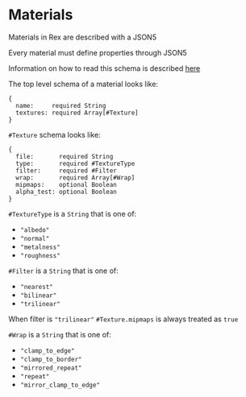 # Materials

Materials in Rex are described with a JSON5

Every material must define properties through JSON5

Information on how to read this schema is described [here](JSON5.md)

The top level schema of a material looks like:
```
{
  name:     required String
  textures: required Array[#Texture]
}
```

`#Texture` schema looks like:
```
{
  file:       required String
  type:       required #TextureType
  filter:     required #Filter
  wrap:       required Array[#Wrap]
  mipmaps:    optional Boolean
  alpha_test: optional Boolean
}
```

`#TextureType` is a `String` that is one of:
  * `"albedo"`
  * `"normal"`
  * `"metalness"`
  * `"roughness"`

`#Filter` is a `String` that is one of:
  * `"nearest"`
  * `"bilinear"`
  * `"trilinear"`

When filter is `"trilinear"` `#Texture.mipmaps` is always treated as `true`

`#Wrap` is a `String` that is one of:
  * `"clamp_to_edge"`
  * `"clamp_to_border"`
  * `"mirrored_repeat"`
  * `"repeat"`
  * `"mirror_clamp_to_edge"`